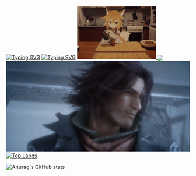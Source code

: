 <a href="https://git.io/typing-svg"><img src="https://readme-typing-svg.demolab.com?font=ZCOOL+KuaiLe&size=30&duration=4000&pause=1000&color=F53F9E&center=true&vCenter=true&multiline=true&random=false&width=1118&lines=Sakura" alt="Typing SVG" /></a>
<a href="https://git.io/typing-svg"><img src="https://readme-typing-svg.demolab.com?font=ZCOOL+KuaiLe&size=30&duration=4000&pause=1000&color=F53F9E&center=true&vCenter=true&multiline=true&random=false&width=1118&lines=%E7%A9%B6%E7%AB%9F%E4%BB%8E%E4%BB%80%E4%B9%88%E6%97%B6%E5%80%99%E5%BC%80%E5%A7%8B%E5%91%A2%EF%BC%9F" alt="Typing SVG" /></a>
<a href="https://www.sakurasss.top" target="_blank" >
<img src="cat.webp" alt="Hello" style="width: 43%; height: auto;" >
</a>
<img align="center" src="https://github-readme-stats.vercel.app/api/wakatime?username=Sakuras&theme=transparent&hide_border=true&layout=compact&langs_count=22" />
<img src="Ardyn.png" alt="FF15-Ardyn">
 [![Top Langs](https://github-readme-stats.vercel.app/api/top-langs/?username=Sakura-LF)](https://github.com/anuraghazra/github-readme-stats)

![Anurag's GitHub stats](https://github-readme-stats.vercel.app/api?username=Sakura-LF&show_icons=true&theme=radical)
<!--
**Sakura-LF/Sakura-LF** is a ✨ _special_ ✨ repository because its `README.md` (this file) appears on your GitHub profile.

Here are some ideas to get you started:

- 🔭 I’m currently working on ...
- 🌱 I’m currently learning ...
- 👯 I’m looking to collaborate on ...
- 🤔 I’m looking for help with ...
- 💬 Ask me about ...
- 📫 How to reach me: ...
- 😄 Pronouns: ...
- ⚡ Fun fact: ...
-->
